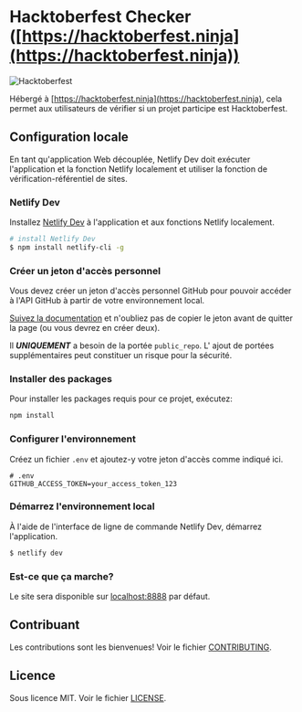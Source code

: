 # Hacktoberfest Checker ([https://hacktoberfest.ninja](https://hacktoberfest.ninja))

![Hacktoberfest](../../assets/images/Logo%20Sponsors%20Light.svg)

Hébergé à [https://hacktoberfest.ninja](https://hacktoberfest.ninja), cela permet aux utilisateurs de vérifier si un projet participe est Hacktoberfest.

## Configuration locale

En tant qu'application Web découplée, Netlify Dev doit exécuter l'application et la fonction Netlify localement et utiliser la fonction de vérification-référentiel de sites.

### Netlify Dev

Installez [Netlify Dev](https://www.netlify.com/products/dev/#how-it-works) à l'application et aux fonctions Netlify localement.

```bash
# install Netlify Dev
$ npm install netlify-cli -g
```

### Créer un jeton d'accès personnel

Vous devez créer un jeton d'accès personnel GitHub pour pouvoir accéder à l'API GitHub à partir de votre environnement local.

[Suivez la documentation](https://docs.github.com/en/free-pro-team@latest/github/authenticating-to-github/creating-a-personal-access-token) et n'oubliez pas de copier le jeton avant de quitter la page (ou vous devrez en créer deux).

Il ***UNIQUEMENT*** a besoin de la portée `public_repo`. L' ajout de portées supplémentaires peut constituer un risque pour la sécurité.

### Installer des packages

Pour installer les packages requis pour ce projet, exécutez:

```bash
npm install
```

### Configurer l'environnement

Créez un fichier `.env` et ajoutez-y votre jeton d'accès comme indiqué ici.

```env
# .env
GITHUB_ACCESS_TOKEN=your_access_token_123
```

### Démarrez l'environnement local

À l'aide de l'interface de ligne de commande Netlify Dev, démarrez l'application.

```bash
$ netlify dev
```

### Est-ce que ça marche?

Le site sera disponible sur [localhost:8888](http://localhost:8888) par défaut.

## Contribuant

Les contributions sont les bienvenues! Voir le fichier [CONTRIBUTING](./CONTRIBUTING.fr.md).

## Licence

Sous licence MIT. Voir le fichier [LICENSE](../../LICENSE).
